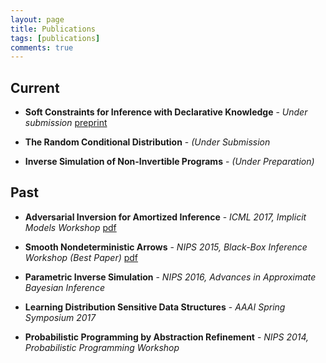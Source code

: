 ```yaml
---
layout: page
title: Publications
tags: [publications]
comments: true
---
```


## Current

- __Soft Constraints for Inference with Declarative Knowledge__ - *Under submission* [preprint](http://www.zenna.org/publications/icmlsoft.pdf)

- __The Random Conditional Distribution__ - *(Under Submission* 

- __Inverse Simulation of Non-Invertible Programs__ - *(Under Preparation)*

<!-- - __Algebraic Structure Learning__ - *ICLR 2018 (Under Preparation)* -->


## Past
- __Adversarial Inversion for Amortized Inference__ - *ICML 2017, Implicit Models Workshop* [pdf](https://www.dropbox.com/s/nomcb3vhikihkw3/zennaadversarial.pdf?dl=0)

- __Smooth Nondeterministic Arrows__ - *NIPS 2015, Black-Box Inference Workshop (Best Paper)* [pdf](http://www.blackboxworkshop.org/pdf/nips2015blackbox_zenna.pdf)

- __Parametric Inverse Simulation__ - *NIPS 2016, Advances in Approximate Bayesian Inference*

- __Learning Distribution Sensitive Data Structures__ - *AAAI Spring Symposium 2017*

- __Probabilistic Programming by Abstraction Refinement__ - *NIPS 2014, Probabilistic Programming Workshop*

